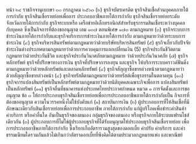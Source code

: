 หน้า ๒๙
ราชกิจจานุเบกษา
๓๐ กรกฎาคม ๒๕๖๓
(๒) ธุรกิจบัตรเครดิต ธุรกิจสินเชื่อส่วนบุคคลภายใต้การกำกับ ธุรกิจสินเชื่อรายย่อยเพื่อการ
ประกอบอาชีพภายใต้การกำกับ ธุรกิจสินเชื่อรายย่อยระดับจังหวัดภายใต้การกำกับ ธุรกิจระบบหรือ
เครือข่ายอิเล็กทรอนิกส์สำหรับธุรกรรมสินเชื่อระหว่างบุคคลกับบุคคล ซึ่งเป็นกิจการที่ต้องขออนุญาต
เลม ๑๓๗ ตอนพิเศษ ๑๗๓
ตามกฎหมาย
(๓) ธุรกิจระบบการชำระเงินภายใต้การกำกับและธุรกิจบริการการชำระเงินภายใต้การกำกับ
ตามกฎหมายว่าด้วยระบบการชำระเงิน
(๔) ธุรกิจบริหารสินทรัพย์ตามกฎหมายว่าด้วยบริษัทบริหารสินทรัพย์
(๕) ธุรกิจเกี่ยวกับปัจจัยชำระเงินต่างประเทศตามกฎหมายว่าด้วยการควบคุมการแลกเปลี่ยนเงิน
(5) ธุรกิจประกันชีวิตตามกฎหมายว่าด้วยประกันชีวิต และธุรกิจประกันวินาศภัยตามกฎหมาย
ว่าด้วยประกันวินาศภัย
(๗) ธุรกิจหลักทรัพย์ ธุรกิจที่ปรึกษาทางการเงิน ธุรกิจที่ปรึกษาการลงทุน และธุรกิจ
ให้บริการระบบคราวด์ฟันดิ่ง ตามกฎหมายว่าด้วยหลักทรัพย์และตลาดหลักทรัพย์
(๔) ธุรกิจสัญญาซื้อขายล่วงหน้าตามกฎหมายว่าด้วยสัญญาซื้อขายล่วงหน้า
(๔) ธุรกิจทรัสตีตามกฎหมายว่าด้วยทรัสต์เพื่อธุรกรรมในตลาดทุน
(๑๐) ธุรกิจการแปลงสินทรัพย์เป็นหลักทรัพย์ตามกฎหมายว่าด้วยนิติบุคคลเฉพาะกิจเพื่อการ
แปลงสินทรัพย์เป็นหลักทรัพย์
(๑๑) ธุรกิจอื่นที่ธนาคารแห่งประเทศไทยประกาศกําหนด
หมวด ๑
การจัดตั้งและการขออนุญาต
ข้อ ๓ ให้การประกอบธุรกิจสินเชื่อรายย่อยเพื่อการประกอบอาชีพภายใต้การกำกับเป็น
กิจการที่ต้องขออนุญาต
ความในวรรคหนึ่งไม่ใช้บังคับแก่
(๑) สถาบันการเงิน
(๒) ผู้ประกอบการที่ให้สินเชื่อที่มีลักษณะเดียวกับสินเชื่อรายย่อยเพื่อการประกอบอาชีพ
ภายใต้การกำกับ แก่ผู้บริโภคเพื่อชำระค่าสินค้า ค่าบริการ หรือค่าอื่นใด อันเป็นธุรกิจของตนเอง
กลุ่มธุรกิจของตนเอง หรือธุรกิจภายใต้ระบบแฟรนไชส์เดียวกัน
(๓) ผู้ประกอบการที่ไม่ใช่ผู้ประกอบธุรกิจที่ได้รับอนุญาตให้ประกอบธุรกิจสินเชื่อรายย่อย
เพื่อการประกอบอาชีพภายใต้การกำกับ ซึ่งเรียกเก็บอัตรารวมสูงสุดของดอกเบี้ย ค่าปรับ ค่าบริการ
และค่าธรรมเนียมใดรวมกันแล้วไม่เกินกว่าอัตราดอกเบี้ยที่พึงคิดได้ตามประมวลกฎหมายแพ่ง
และพาณิชย์
